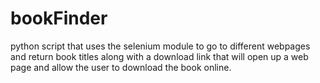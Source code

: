 # bookFinder
python script that uses the selenium module to go to different webpages and return book titles along with a download link that will open up a web page and allow the user to download the book online.
